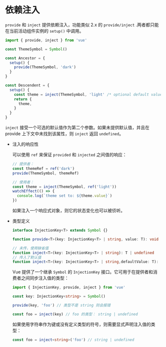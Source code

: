 # 依赖注入

`provide` 和 `inject` 提供依赖注入，功能类似 2.x 的 `provide/inject` .两者都只能在当前活动组件实例的 `setup()` 中调用。

```typescript
import { provide, inject } from 'vue'

const ThemeSymbol = Symbol()

const Ancestor = {
  setup() {
    provide(ThemeSymbol, 'dark')
  }
}

const Descendent = {
  setup() {
    const theme = inject(ThemeSymbol, 'light' /* optional default value */)
    return {
      theme,
    }
  }
}
```

`inject` 接受一个可选的默认值作为第二个参数。如果未提供默认值，并且在 provide 上下文中未找到该属性，则 `inject` 返回 `undefined`。

* 注入的响应性

  可以使用 `ref` 来保证 `provided` 和 `injected` 之间值的响应：

  ```typescript
  // 提供者：
  const themeRef = ref('dark')
  provide(ThemeSymbol, themeRef)
  
  // 使用者：
  const theme = inject(ThemeSymbol, ref('light'))
  watchEffect(() => {
    console.log(`theme set to: ${theme.value}`)
  })
  ```

  如果注入一个响应式对象，则它的状态变化也可以被侦听。

* 类型定义

  ```typescript
  interface InjectionKey<T> extends Symbol {}
  
  function provide<T>(key: InjectionKey<T> | string, value: T): void
  
  // 未传，使用缺省值
  function inject<T>(key: InjectionKey<T> | string): T | undefined
  // 传入了默认值
  function inject<T>(key: InjectionKey<T> | string,defaultValue: T): T
  ```

  Vue 提供了一个继承 `Symbol` 的 `InjectionKey` 接口。它可用于在提供者和消费者之间同步注入值的类型：

  ```typescript
  import { InjectionKey, provide, inject } from 'vue'
  
  const key: InjectionKey<string> = Symbol()
  
  provide(key, 'foo') // 类型不是 string 则会报错
  
  const foo = inject(key) // foo 的类型： string | undefined
  ```

  如果使用字符串作为键或没有定义类型的符号，则需要显式声明注入值的类型：

  ```typescript
  const foo = inject<string>('foo') // string | undefined
  ```

  